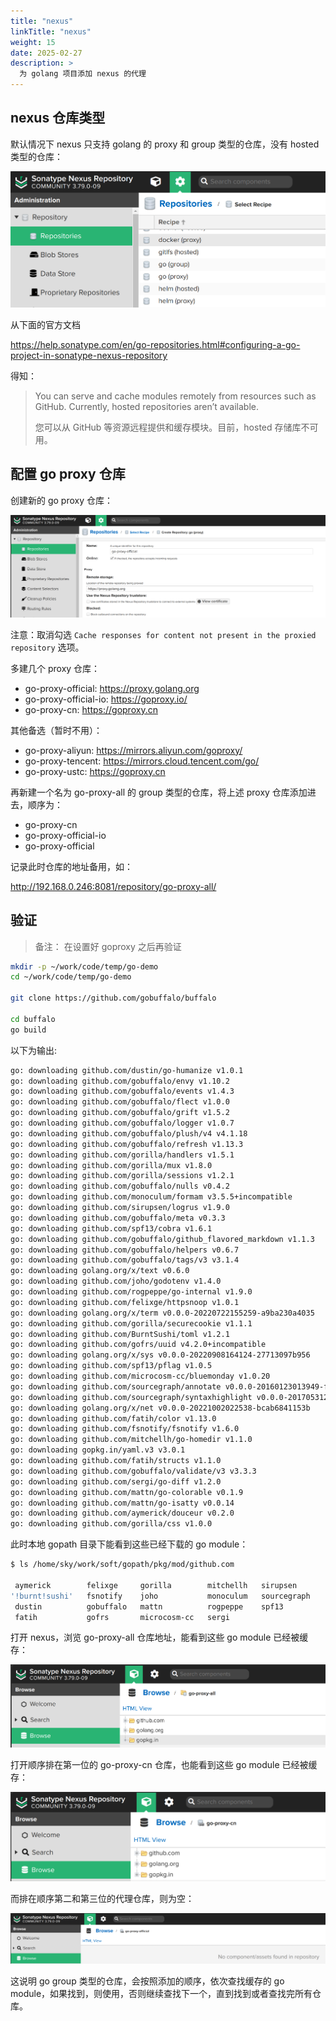 ```yaml
---
title: "nexus"
linkTitle: "nexus"
weight: 15
date: 2025-02-27
description: >
  为 golang 项目添加 nexus 的代理
---
```


## nexus 仓库类型

默认情况下 nexus 只支持 golang 的 proxy 和 group 类型的仓库，没有 hosted 类型的仓库：

![create-golang-repository](images/create-golang-repository.png)

从下面的官方文档

https://help.sonatype.com/en/go-repositories.html#configuring-a-go-project-in-sonatype-nexus-repository

得知：

> You can serve and cache modules remotely from resources such as GitHub. Currently, hosted repositories aren’t available. 
>
> 您可以从 GitHub 等资源远程提供和缓存模块。目前，hosted 存储库不可用。

## 配置 go proxy 仓库

创建新的 go proxy 仓库：

![](images/go-proxy-official.png)

注意：取消勾选 `Cache responses for content not present in the proxied repository` 选项。

多建几个 proxy 仓库：

- go-proxy-official: https://proxy.golang.org
- go-proxy-official-io: https://goproxy.io/
- go-proxy-cn: https://goproxy.cn

其他备选（暂时不用）：

- go-proxy-aliyun: https://mirrors.aliyun.com/goproxy/
- go-proxy-tencent: https://mirrors.cloud.tencent.com/go/
- go-proxy-ustc: https://goproxy.cn

再新建一个名为 go-proxy-all 的 group 类型的仓库，将上述 proxy 仓库添加进去，顺序为：

- go-proxy-cn
- go-proxy-official-io
- go-proxy-official

记录此时仓库的地址备用，如：

http://192.168.0.246:8081/repository/go-proxy-all/


## 验证

> 备注： 在设置好 goproxy 之后再验证

```bash
mkdir -p ~/work/code/temp/go-demo
cd ~/work/code/temp/go-demo

git clone https://github.com/gobuffalo/buffalo

cd buffalo
go build
```

以下为输出:

```bash
go: downloading github.com/dustin/go-humanize v1.0.1
go: downloading github.com/gobuffalo/envy v1.10.2
go: downloading github.com/gobuffalo/events v1.4.3
go: downloading github.com/gobuffalo/flect v1.0.0
go: downloading github.com/gobuffalo/grift v1.5.2
go: downloading github.com/gobuffalo/logger v1.0.7
go: downloading github.com/gobuffalo/plush/v4 v4.1.18
go: downloading github.com/gobuffalo/refresh v1.13.3
go: downloading github.com/gorilla/handlers v1.5.1
go: downloading github.com/gorilla/mux v1.8.0
go: downloading github.com/gorilla/sessions v1.2.1
go: downloading github.com/gobuffalo/nulls v0.4.2
go: downloading github.com/monoculum/formam v3.5.5+incompatible
go: downloading github.com/sirupsen/logrus v1.9.0
go: downloading github.com/gobuffalo/meta v0.3.3
go: downloading github.com/spf13/cobra v1.6.1
go: downloading github.com/gobuffalo/github_flavored_markdown v1.1.3
go: downloading github.com/gobuffalo/helpers v0.6.7
go: downloading github.com/gobuffalo/tags/v3 v3.1.4
go: downloading golang.org/x/text v0.6.0
go: downloading github.com/joho/godotenv v1.4.0
go: downloading github.com/rogpeppe/go-internal v1.9.0
go: downloading github.com/felixge/httpsnoop v1.0.1
go: downloading golang.org/x/term v0.0.0-20220722155259-a9ba230a4035
go: downloading github.com/gorilla/securecookie v1.1.1
go: downloading github.com/BurntSushi/toml v1.2.1
go: downloading github.com/gofrs/uuid v4.2.0+incompatible
go: downloading golang.org/x/sys v0.0.0-20220908164124-27713097b956
go: downloading github.com/spf13/pflag v1.0.5
go: downloading github.com/microcosm-cc/bluemonday v1.0.20
go: downloading github.com/sourcegraph/annotate v0.0.0-20160123013949-f4cad6c6324d
go: downloading github.com/sourcegraph/syntaxhighlight v0.0.0-20170531221838-bd320f5d308e
go: downloading golang.org/x/net v0.0.0-20221002022538-bcab6841153b
go: downloading github.com/fatih/color v1.13.0
go: downloading github.com/fsnotify/fsnotify v1.6.0
go: downloading github.com/mitchellh/go-homedir v1.1.0
go: downloading gopkg.in/yaml.v3 v3.0.1
go: downloading github.com/fatih/structs v1.1.0
go: downloading github.com/gobuffalo/validate/v3 v3.3.3
go: downloading github.com/sergi/go-diff v1.2.0
go: downloading github.com/mattn/go-colorable v0.1.9
go: downloading github.com/mattn/go-isatty v0.0.14
go: downloading github.com/aymerick/douceur v0.2.0
go: downloading github.com/gorilla/css v1.0.0
```

此时本地 gopath 目录下能看到这些已经下载的 go module：

```bash
$ ls /home/sky/work/soft/gopath/pkg/mod/github.com 

 aymerick        felixge     gorilla        mitchellh   sirupsen
'!burnt!sushi'   fsnotify    joho           monoculum   sourcegraph
 dustin          gobuffalo   mattn          rogpeppe    spf13
 fatih           gofrs       microcosm-cc   sergi
 ```

 打开 nexus，浏览 go-proxy-all 仓库地址，能看到这些 go module 已经被缓存：

![](images/verify-group-all.png)

打开顺序排在第一位的 go-proxy-cn 仓库，也能看到这些 go module 已经被缓存：

![](images/verify-proxy-cn.png)

而排在顺序第二和第三位的代理仓库，则为空：

![](images/verify-proxy-official.png)

这说明 go group 类型的仓库，会按照添加的顺序，依次查找缓存的 go module，如果找到，则使用，否则继续查找下一个，直到找到或者查找完所有仓库。













